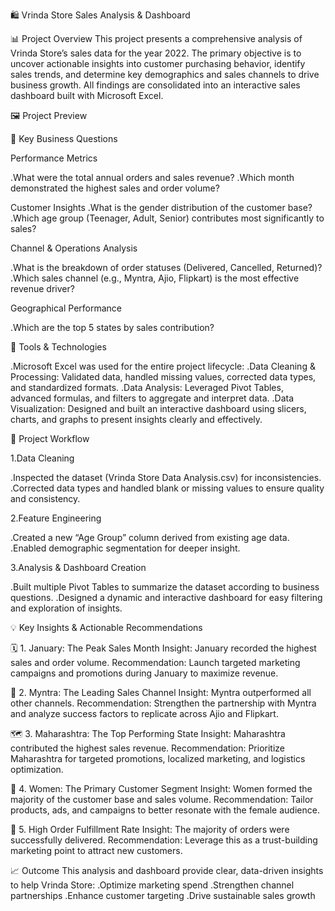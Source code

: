 🛍️ Vrinda Store Sales Analysis & Dashboard

📊 Project Overview
This project presents a comprehensive analysis of Vrinda Store’s sales data for the year 2022.
The primary objective is to uncover actionable insights into customer purchasing behavior, identify sales trends, and determine key demographics and sales channels to drive business growth.
All findings are consolidated into an interactive sales dashboard built with Microsoft Excel.

🖼️ Project Preview


🎯 Key Business Questions

Performance Metrics

  .What were the total annual orders and sales revenue?
  .Which month demonstrated the highest sales and order volume?

Customer Insights
  .What is the gender distribution of the customer base?
  .Which age group (Teenager, Adult, Senior) contributes most significantly to sales?

Channel & Operations Analysis

  .What is the breakdown of order statuses (Delivered, Cancelled, Returned)?
  .Which sales channel (e.g., Myntra, Ajio, Flipkart) is the most effective revenue driver?

Geographical Performance

  .Which are the top 5 states by sales contribution?

🧰 Tools & Technologies

  .Microsoft Excel was used for the entire project lifecycle:
  .Data Cleaning & Processing: Validated data, handled missing values, corrected data types, and standardized formats.
  .Data Analysis: Leveraged Pivot Tables, advanced formulas, and filters to aggregate and interpret data.
  .Data Visualization: Designed and built an interactive dashboard using slicers, charts, and graphs to present insights clearly and effectively.

🔄 Project Workflow

1.Data Cleaning

  .Inspected the dataset (Vrinda Store Data Analysis.csv) for inconsistencies.
  .Corrected data types and handled blank or missing values to ensure quality and consistency.

2.Feature Engineering

  .Created a new “Age Group” column derived from existing age data.
  .Enabled demographic segmentation for deeper insight.

3.Analysis & Dashboard Creation

  .Built multiple Pivot Tables to summarize the dataset according to business questions.
  .Designed a dynamic and interactive dashboard for easy filtering and exploration of insights.

💡 Key Insights & Actionable Recommendations

🗓️ 1. January: The Peak Sales Month
Insight: January recorded the highest sales and order volume.
Recommendation: Launch targeted marketing campaigns and promotions during January to maximize revenue.

🛒 2. Myntra: The Leading Sales Channel
Insight: Myntra outperformed all other channels.
Recommendation: Strengthen the partnership with Myntra and analyze success factors to replicate across Ajio and Flipkart.

🗺️ 3. Maharashtra: The Top Performing State
Insight: Maharashtra contributed the highest sales revenue.
Recommendation: Prioritize Maharashtra for targeted promotions, localized marketing, and logistics optimization.

👩 4. Women: The Primary Customer Segment
Insight: Women formed the majority of the customer base and sales volume.
Recommendation: Tailor products, ads, and campaigns to better resonate with the female audience.

🚚 5. High Order Fulfillment Rate
Insight: The majority of orders were successfully delivered.
Recommendation: Leverage this as a trust-building marketing point to attract new customers.

📈 Outcome
This analysis and dashboard provide clear, data-driven insights to help Vrinda Store:
.Optimize marketing spend
.Strengthen channel partnerships
.Enhance customer targeting
.Drive sustainable sales growth
